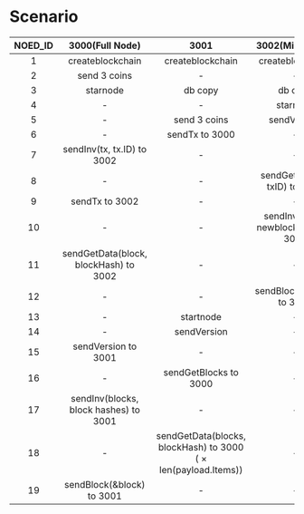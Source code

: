 # Scenario

| NOED_ID |            3000(Full Node)            |                               3001                                |           3002(Mine Node)            |
| :-----: | :-----------------------------------: | :---------------------------------------------------------------: | :----------------------------------: |
|    1    |           createblockchain            |                         createblockchain                          |           createblockchain           |
|    2    |             send 3 coins              |                                 -                                 |                  -                   |
|    3    |               starnode                |                              db copy                              |               db copy                |
|    4    |                   -                   |                                 -                                 |               starnode               |
|    5    |                   -                   |                           send 3 coins                            |             sendVersion              |
|    6    |                   -                   |                          sendTx to 3000                           |                  -                   |
|    7    |      sendInv(tx, tx.ID) to 3002       |                                 -                                 |                  -                   |
|    8    |                   -                   |                                 -                                 |    sendGetData(tx, txID) to 3000     |
|    9    |            sendTx to 3002             |                                 -                                 |                  -                   |
|   10    |                   -                   |                                 -                                 | sendInv(block, newblockHash) to 3000 |
|   11    | sendGetData(block, blockHash) to 3002 |                                 -                                 |                  -                   |
|   12    |                   -                   |                                 -                                 |      sendBlock(&block) to 3000       |
|   13    |                   -                   |                             startnode                             |                  -                   |
|   14    |                   -                   |                            sendVersion                            |                  -                   |
|   15    |          sendVersion to 3001          |                                 -                                 |                  -                   |
|   16    |                   -                   |                       sendGetBlocks to 3000                       |                  -                   |
|   17    | sendInv(blocks, block hashes) to 3001 |                                 -                                 |                  -                   |
|   18    |                   -                   | sendGetData(blocks, blockHash) to 3000<br>( × len(payload.Items)) |                  -                   |
|   19    |       sendBlock(&block) to 3001       |                                 -                                 |                  -                   |
